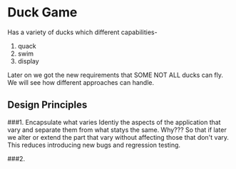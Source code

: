 # Duck Game

Has a variety of ducks which different capabilities-
1. quack
2. swim
3. display

Later on we got the new requirements that SOME NOT ALL ducks can fly.
We will see how different approaches can handle.

## Design Principles

###1. Encapsulate what varies
    Identiy the aspects of the application that vary and separate them from what statys the same.
    Why???
    So that if later we alter or extend the part that vary without affecting those that don't vary.
    This reduces introducing new bugs and regression testing.

###2. 